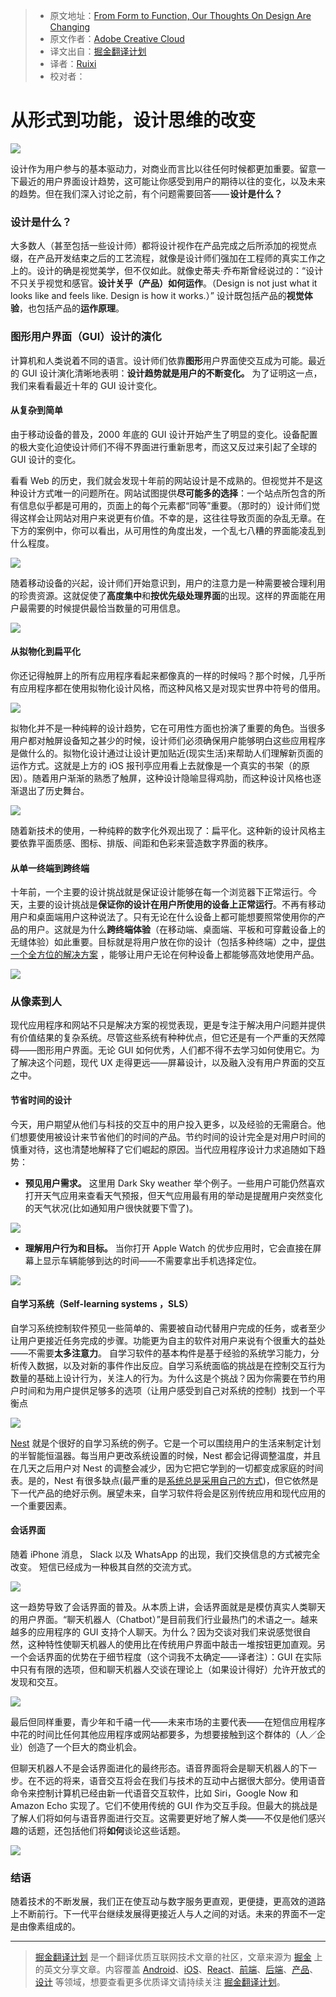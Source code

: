 > * 原文地址：[From Form to Function, Our Thoughts On Design Are Changing](https://medium.com/thinking-design/from-form-to-function-our-thoughts-on-design-are-changing-ed556d8f2b58)
> * 原文作者：[Adobe Creative Cloud](https://medium.com/@creativecloud)
> * 译文出自：[掘金翻译计划](https://github.com/xitu/gold-miner)
> * 译者：[Ruixi](https://github.com/ruixi)
> * 校对者：

# 从形式到功能，设计思维的改变

![](https://cdn-images-1.medium.com/max/1600/1*bImmCpF6MPs9JslB21eAVQ.jpeg)

设计作为用户参与的基本驱动力，对商业而言比以往任何时候都更加重要。留意一下最近的用户界面设计趋势，这可能让你感受到用户的期待以往的变化，以及未来的趋势。但在我们深入讨论之前，有个问题需要回答—— **设计是什么？**

### 设计是什么？

大多数人（甚至包括一些设计师）都将设计视作在产品完成之后所添加的视觉点缀，在产品开发结束之后的工艺流程，就像是设计师们强加在工程师的真实工作之上的。设计的确是视觉美学，但不仅如此。就像史蒂夫·乔布斯曾经说过的：“设计不只关乎视觉和感官。**设计关乎（产品）如何运作**。（Design is not just what it looks like and feels like. Design is how it works.）” 设计既包括产品的**视觉体验**，也包括产品的**运作原理**。

### 图形用户界面（GUI）设计的演化

计算机和人类说着不同的语言。设计师们依靠**图形**用户界面使交互成为可能。最近的 GUI 设计演化清晰地表明：**设计趋势就是用户的不断变化。** 为了证明这一点，我们来看看最近十年的 GUI 设计变化。

#### 从复杂到简单

由于移动设备的普及，2000 年底的 GUI 设计开始产生了明显的变化。设备配置的极大变化迫使设计师们不得不界面进行重新思考，而这又反过来引起了全球的 GUI 设计的变化。

看看 Web 的历史，我们就会发现十年前的网站设计是不成熟的。但视觉并不是这种设计方式唯一的问题所在。网站试图提供**尽可能多的选择**：一个站点所包含的所有信息似乎都是可用的，页面上的每个元素都“同等”重要。（那时的）设计师们觉得这样会让网站对用户来说更有价值。不幸的是，这往往导致页面的杂乱无章。在下方的案例中，你可以看出，从可用性的角度出发，一个乱七八糟的界面能凌乱到什么程度。

![](https://cdn-images-1.medium.com/max/1600/1*MgAzj4RVV2zFTQKQCmfSRw.jpeg)

随着移动设备的兴起，设计师们开始意识到，用户的注意力是一种需要被合理利用的珍贵资源。这就促使了**高度集中**和**按优先级处理界面**的出现。这样的界面能在用户最需要的时候提供最恰当数量的可用信息。

![](https://cdn-images-1.medium.com/max/1600/1*IMwAqnMVH2peTtdNtwPPhQ.jpeg)

#### 从拟物化到扁平化

你还记得触屏上的所有应用程序看起来都像真的一样的时候吗？那个时候，几乎所有应用程序都在使用拟物化设计风格，而这种风格又是对现实世界中符号的借用。

![](https://cdn-images-1.medium.com/max/1600/1*Mrt--PeX7t5qPmnmwzDUAg.png)

拟物化并不是一种纯粹的设计趋势，它在可用性方面也扮演了重要的角色。当很多用户都对触屏设备知之甚少的时候，设计师们必须确保用户能够明白这些应用程序是做什么的。拟物化设计通过让设计更加贴近(现实生活)来帮助人们理解新页面的运作方式。这就是上方的 iOS 报刊亭应用看上去就像是一个真实的书架（的原因）。随着用户渐渐的熟悉了触屏，这种设计隐喻显得鸡肋，而这种设计风格也逐渐退出了历史舞台。

![](https://cdn-images-1.medium.com/max/1600/1*TxE-vVFUv_61nYtdml78Kw.jpeg)

随着新技术的使用，一种纯粹的数字化外观出现了：扁平化。这种新的设计风格主要依靠平面质感、图标、排版、间距和色彩来营造数字界面的秩序。

#### 从单一终端到跨终端

十年前，一个主要的设计挑战就是保证设计能够在每一个浏览器下正常运行。今天，主要的设计挑战是**保证你的设计在用户所使用的设备上正常运行**。不再有移动用户和桌面端用户这种说法了。只有无论在什么设备上都可能想要照常使用你的产品的用户。这就是为什么**跨终端体验**（在移动端、桌面端、平板和可穿戴设备上的无缝体验）如此重要。目标就是将用户放在你的设计（包括多种终端）之中，[提供一个全方位的解决方案](https://uxmag.com/articles/5-elements-of-omni-channel-user-experiences) ，能够让用户无论在何种设备上都能够高效地使用产品。

![](https://cdn-images-1.medium.com/max/1600/1*j5kqBjTpLFS5e1J3wkmvgw.jpeg)

### 从像素到人

现代应用程序和网站不只是解决方案的视觉表现，更是专注于解决用户问题并提供有价值结果的复杂系统。尽管这些系统有种种优点，但它还是有一个严重的天然障碍——图形用户界面。无论 GUI 如何优秀，人们都不得不去学习如何使用它。为了解决这个问题，现代 UX 走得更远——屏幕设计，以及融入没有用户界面的交互之中。

#### 节省时间的设计

今天，用户期望从他们与科技的交互中的用户投入更多，以及经验的无需磨合。他们想要使用被设计来节省他们的时间的产品。节约时间的设计完全是对用户时间的慎重对待，这也清楚地解释了它们崛起的原因。当代应用程序设计力求追随如下趋势：

- **预见用户需求。** 这里用 Dark Sky weather 举个例子。一些用户可能仍然喜欢打开天气应用来查看天气预报，但天气应用最有用的举动是提醒用户突然变化的天气状况(比如通知用户很快就要下雪了)。

![](https://cdn-images-1.medium.com/max/1600/1*79Wbi92BeDyVaDPEEQjMLQ.jpeg)

- **理解用户行为和目标。** 当你打开 Apple Watch 的优步应用时，它会直接在屏幕上显示车辆能够到达的时间——不需要拿出手机选择定位。

![](https://cdn-images-1.medium.com/max/1600/0*0ouzEuTHaORKAryP.jpg)

#### 自学习系统（Self-learning systems ，SLS）

自学习系统控制软件预见一些简单的、需要被自动代替用户完成的任务，或者至少让用户更接近任务完成的步骤。功能更为自主的软件对用户来说有个很重大的益处——不需要**太多注意力**。 自学习软件的基本构件是基于经验的系统学习能力，分析传入数据，以及对新的事件作出反应。自学习系统面临的挑战是在控制交互行为数量的基础上设计行为，关注人的行为。为什么这是个挑战？因为你需要在节约用户时间和为用户提供足够多的选项（让用户感受到自己对系统的控制）找到一个平衡点

![](https://cdn-images-1.medium.com/max/1600/1*_yiHy0NAU1xANCf6HYxMDA.jpeg)

[Nest](https://nest.com/) 就是个很好的自学习系统的例子。它是一个可以围绕用户的生活来制定计划的半智能恒温器。每当用户更改系统设置的时候，Nest 都会记得调整温度，并且在几天之后用户对 Nest 的调整会减少，因为它把它学到的一切都变成家庭的时间表。是的，Nest 有很多缺点(最严重的是[系统总是采用自己的方式](https://www.nngroup.com/articles/emotional-design-fail/))，但它依然是下一代产品的绝好示例。展望未来，自学习软件将会是区别传统应用和现代应用的一个重要因素。

#### 会话界面

随着 iPhone 消息， Slack 以及 WhatsApp 的出现，我们交换信息的方式被完全改变。 短信已经成为一种极其自然的交流方式。

![](https://cdn-images-1.medium.com/max/1600/1*ZMmEYOSW_mZttqHXIEqDpw.png)

这一趋势导致了会话界面的普及。从本质上讲，会话界面就是是模仿真实人类聊天的用户界面。“聊天机器人（Chatbot）”是目前我们行业最热门的术语之一。越来越多的应用程序的 GUI 支持个人聊天。为什么？因为交谈对我们来说感觉很自然，这种特性使聊天机器人的使用比在传统用户界面中敲击一堆按钮更加直观。另一个会话界面的优势在于细节程度（这个词我不太确定——译者注）：GUI 在实际中只有有限的选项，但和聊天机器人交谈在理论上（如果设计得好）允许开放式的发现和交互。

![](https://cdn-images-1.medium.com/max/1600/1*odt0dGAYbEau2LXZo8EF3A.gif)

最后但同样重要，青少年和千禧一代——未来市场的主要代表——在短信应用程序中花的时间比任何其他应用程序或网站都要多，为想要接触到这个群体的（人／企业）创造了一个巨大的商业机会。

但聊天机器人不是会话界面进化的最终形态。语音界面将会是聊天机器人的下一步。在不远的将来，语音交互将会在我们与技术的互动中占据很大部分。使用语音命令来控制计算机已经由新一代语音交互软件，比如 Siri，Google Now 和 Amazon Echo 实现了。它们不使用传统的 GUI 作为交互手段。但最大的挑战是了解人们将如何与语音界面进行交互。这需要更好地了解人类——不仅是他们感兴趣的话题，还包括他们将**如何**谈论这些话题。

![](https://cdn-images-1.medium.com/max/1600/1*coZE_xgldZTEQyI7SCdkvg.jpeg)

### 结语

随着技术的不断发展，我们正在使互动与数字服务更直观，更便捷，更高效的道路上不断前行。下一代平台继续发展得更接近人与人之间的对话。未来的界面不一定是由像素组成的。

---

> [掘金翻译计划](https://github.com/xitu/gold-miner) 是一个翻译优质互联网技术文章的社区，文章来源为 [掘金](https://juejin.im) 上的英文分享文章。内容覆盖 [Android](https://github.com/xitu/gold-miner#android)、[iOS](https://github.com/xitu/gold-miner#ios)、[React](https://github.com/xitu/gold-miner#react)、[前端](https://github.com/xitu/gold-miner#前端)、[后端](https://github.com/xitu/gold-miner#后端)、[产品](https://github.com/xitu/gold-miner#产品)、[设计](https://github.com/xitu/gold-miner#设计) 等领域，想要查看更多优质译文请持续关注 [掘金翻译计划](https://github.com/xitu/gold-miner)。
